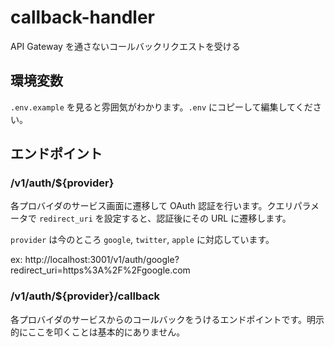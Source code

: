 # callback-handler

API Gateway を通さないコールバックリクエストを受ける

## 環境変数

`.env.example` を見ると雰囲気がわかります。`.env` にコピーして編集してください。

## エンドポイント

### /v1/auth/${provider}

各プロバイダのサービス画面に遷移して OAuth 認証を行います。クエリパラメータで `redirect_uri` を設定すると、認証後にその URL に遷移します。

`provider` は今のところ `google`, `twitter`, `apple` に対応しています。

ex: http://localhost:3001/v1/auth/google?redirect_uri=https%3A%2F%2Fgoogle.com

### /v1/auth/${provider}/callback

各プロバイダのサービスからのコールバックをうけるエンドポイントです。明示的にここを叩くことは基本的にありません。
